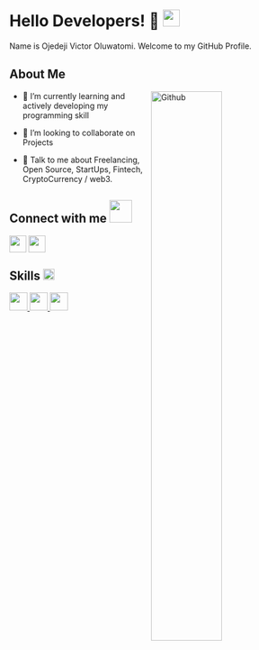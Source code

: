 <h1> Hello Developers! 👋 <img src = "https://raw.githubusercontent.com/MartinHeinz/MartinHeinz/master/wave.gif" width = 30px> </h1>
<p align='center'>

</p>
<div size='20px'> Name is Ojedeji Victor Oluwatomi. Welcome to my GitHub Profile.
</div>

<h2> About Me </h2>


<img width="50%" align="right" alt="Github" src="https://raw.githubusercontent.com/onimur/.github/master/.resources/git-header.svg" />



- 🌱 I’m currently learning and actively developing my programming skill

- 👯 I’m looking to collaborate on Projects

- 💬 Talk to me about Freelancing, Open Source, StartUps, Fintech, CryptoCurrency / web3.

<h2> Connect with me <img src='https://raw.githubusercontent.com/ShahriarShafin/ShahriarShafin/main/Assets/handshake.gif' width="40px"> </h2>
<a href = 'https://www.linkedin.com/in/victor-ojedeji-30b667147/'> <img width = '30px' align= 'center' src="https://raw.githubusercontent.com/rahulbanerjee26/githubAboutMeGenerator/main/icons/linked-in-alt.svg"/></a> 
<a href = 'https://twitter.com/Hack_Bishop'> <img width = '30px' align= 'center' src="https://raw.githubusercontent.com/rahulbanerjee26/githubAboutMeGenerator/main/icons/twitter.svg"/></a>

<h2> Skills <img src = "https://media2.giphy.com/media/QssGEmpkyEOhBCb7e1/giphy.gif?cid=ecf05e47a0n3gi1bfqntqmob8g9aid1oyj2wr3ds3mg700bl&rid=giphy.gif" width = 20px> </h2>
<a href="#"> <img width ='32px' src ='https://img.icons8.com/color/344/javascript--v1.png'> </a>
<a href= "https://github.com/victorojedeji?tab=repositories&q=&type=&language=html&sort=" > <img width ='32px' src ='https://img.icons8.com/color/344/html-5--v1.png'> </a>
<a href= "https://github.com/victorojedeji?tab=repositories&q=&type=&language=css&sort=" > <img width ='32px' src ='https://img.icons8.com/color/344/css3.png'> </a>


